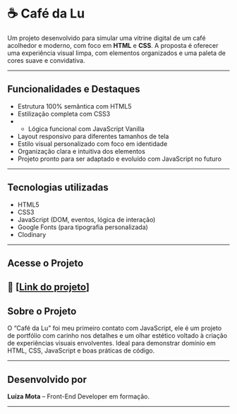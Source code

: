 # ☕ Café da Lu

Um projeto desenvolvido para simular uma vitrine digital de um café acolhedor e moderno, com foco em **HTML** e **CSS**. A proposta é oferecer uma experiência visual limpa, com elementos organizados e uma paleta de cores suave e convidativa.

---


##  Funcionalidades e Destaques

- Estrutura 100% semântica com HTML5
- Estilização completa com CSS3
- - Lógica funcional com JavaScript Vanilla
- Layout responsivo para diferentes tamanhos de tela
- Estilo visual personalizado com foco em identidade
- Organização clara e intuitiva dos elementos
- Projeto pronto para ser adaptado e evoluído com JavaScript no futuro

---

##  Tecnologias utilizadas

- HTML5  
- CSS3  
- JavaScript (DOM, eventos, lógica de interação)
- Google Fonts (para tipografia personalizada)
- Clodinary

---

## Acesse o Projeto

 
📎 [[Link do projeto](https://luizarmota.github.io/cafe-da-lu)]
---

##  Sobre o Projeto

O “Café da Lu” foi meu primeiro contato com JavaScript, ele é um projeto de portfólio com carinho nos detalhes e um olhar estético voltado à criação de experiências visuais envolventes. Ideal para demonstrar domínio em HTML, CSS, JavaScript e boas práticas de código.

---

##  Desenvolvido por

**Luíza Mota** – Front-End Developer em formação.

---

